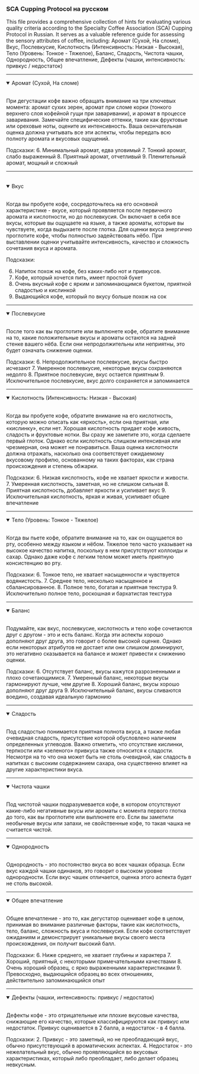 ### **SCA Cupping Protocol на русском**

This file provides a comprehensive collection of hints for evaluating various quality criteria according to the Specialty Coffee Association (SCA) Cupping Protocol in Russian. It serves as a valuable reference guide for assessing the sensory attributes of coffee, including:
Аромат (Сухой, На сломе),
Вкус,
Послевкусие,
Кислотность (Интенсивность: Низкая - Высокая),
Тело (Уровень: Тонкое - Тяжелое),
Баланс,
Сладость,
Чистота чашки,
Однородность,
Общее впечатление,
Дефекты (чашки, интенсивность: привкус / недостаток)

***

<details open>
<summary>
Аромат (Сухой, На сломе)
</summary> <br />

При дегустации кофе важно обращать внимание на три ключевых момента: аромат сухих зерен, аромат при сломе корки (тонкого верхнего слоя кофейной гущи при заваривании), и аромат в процессе заваривания. Замечайте специфические оттенки, такие как фруктовые или ореховые ноты, оцените их интенсивность. Ваша окончательная оценка должна учитывать все эти аспекты, чтобы передать всю полноту аромата и вкусовых ощущений.

Подсказки:
6. Минимальный аромат, едва уловимый
7. Тонкий аромат, слабо выраженный
8. Приятный аромат, отчетливый
9. Пленительный аромат, мощный и сложный
</details>

***

<br />

<details open>
<summary>
Вкус
</summary> <br />

Когда вы пробуете кофе, сосредоточьтесь на его основной характеристике - вкусе, который проявляется после первичного аромата и кислотности, но до послевкусия. Он включает в себя все вкусы, которые вы ощущаете на языке, а также ароматы, которые вы чувствуете, когда выдыхаете после глотка. Для оценки вкуса энергично проглотите кофе, чтобы полностью задействовать нёбо. При выставлении оценки учитывайте интенсивность, качество и сложность сочетания вкуса и аромата.

Подсказки:

6. Напиток похож на кофе, без каких-либо нот и привкусов.
7. Кофе, который хочется пить, имеет простой букет
8. Очень вкусный кофе с ярким и запоминающимся букетом, приятной сладостью и кислинкой
9. Выдающийся кофе, который по вкусу больше похож на сок

</details>

***

<details open>
<summary>
Послевкусие
</summary> <br />

После того как вы проглотите или выплюнете кофе, обратите внимание на то, какие положительные вкусы и ароматы остаются на задней стенке вашего нёба. Если они непродолжительны или неприятны, это будет означать снижение оценки.

Подсказки:
6. Непродолжительное послевкусие, вкусы быстро исчезают
7. Умеренное послевкусие, некоторые вкусы сохраняются недолго
8. Приятное послевкусие, вкус остается приятным
9. Исключительное послевкусие, вкус долго сохраняется и запоминается
</details>

***

<details open>
<summary>
Кислотность (Интенсивность: Низкая - Высокая)
</summary> <br />

Когда вы пробуете кофе, обратите внимание на его кислотность, которую можно описать как «яркость», если она приятная, или «кислинку», если нет. Хорошая кислотность придает кофе живость, сладость и фруктовые нотки. Вы сразу же заметите это, когда сделаете первый глоток. Однако если кислотность слишком интенсивная или чрезмерная, она может не понравиться. Ваша оценка кислотности должна отражать, насколько она соответствует ожидаемому вкусовому профилю, основанному на таких факторах, как страна происхождения и степень обжарки.

Подсказки:
6. Низкая кислотность, кофе не хватает яркости и живости.
7. Умеренная кислотность, заметная, но не слишком сильная
8. Приятная кислотность, добавляет яркости и усиливает вкус
9. Исключительная кислотность, яркая и живая, усиливает общее впечатление
</details>

***

<details open>
<summary>
Тело (Уровень: Тонкое - Тяжелое)
</summary> <br />

Когда вы пьете кофе, обратите внимание на то, как он ощущается во рту, особенно между языком и нёбом. Тяжелое тело часто указывает на высокое качество напитка, поскольку в нем присутствуют коллоиды и сахар. Однако даже кофе с легким телом может иметь приятную консистенцию во рту.

Подсказки:
6. Тонкое тело, не хватает насыщенности и чувствуется водянистость.
7. Среднее тело, несколько насыщенное и сбалансированное.
8. Полное тело, богатая и приятная текстура
9. Исключительно полное тело, роскошная и бархатистая текстура
</details>

***

<details open>
<summary>
Баланс
</summary> <br />

Подумайте, как вкус, послевкусие, кислотность и тело кофе сочетаются друг с другом - это и есть баланс. Когда эти аспекты хорошо дополняют друг друга, это говорит о более высокой оценке. Однако если некоторых атрибутов не достает или они слишком доминируют, это негативно сказывается на балансе и может привести к снижению оценки.

Подсказки:
6. Отсутствует баланс, вкусы кажутся разрозненными и плохо сочетающимися.
7. Умеренный баланс, некоторые вкусы гармонируют лучше, чем другие
8. Хороший баланс, вкусы хорошо дополняют друг друга
9. Исключительный баланс, вкусы сливаются воедино, создавая идеальную гармонию
</details>

***

<details open>
<summary>
Сладость
</summary> <br />

Под сладостью понимается приятная полнота вкуса, а также любая очевидная сладость, присутствие которой обусловлено наличием определенных углеводов. Важно отметить, что отсутствие кислинки, терпкости или «зеленого» привкуса также относится к сладости. Несмотря на то что она может быть не столь очевидной, как сладость в напитках с высоким содержанием сахара, она существенно влияет на другие характеристики вкуса.
</details>

***

<details open>
<summary>
Чистота чашки
</summary> <br />

Под чистотой чашки подразумевается кофе, в котором отсутствуют какие-либо негативные вкусы или ароматы с момента первого глотка до того, как вы проглотите или выплюнете его. Если вы заметили необычные вкусы или запахи, не свойственные кофе, то такая чашка не считается чистой.
</details>

***

<details open>
<summary>
Однородность
</summary> <br />

Однородность - это постоянство вкуса во всех чашках образца. Если вкус каждой чашки одинаков, это говорит о высоком уровне однородности. Если вкус чашек отличается, оценка этого аспекта будет не столь высокой.
</details>

***

<details open>
<summary>
Общее впечатление
</summary> <br />

Общее впечатление - это то, как дегустатор оценивает кофе в целом, принимая во внимание различные факторы, такие как кислотность, тело, баланс, сложность вкуса и послевкусия. Если кофе соответствует ожиданиям и демонстрирует уникальные вкусы своего места происхождения, он получит высокий балл.

Подсказки:
6. Ниже среднего, не хватает глубины и характера
7. Хороший, приятный, с некоторыми примечательными качествами
8. Очень хороший образец, с ярко выраженными характеристиками
9. Превосходно, выдающийся образец во всех отношениях, действительно запоминающийся опыт
</details>

***

<details open>
<summary>
Дефекты (чашки, интенсивность: привкус / недостаток)
</summary> <br />

Дефекты кофе - это отрицательные или плохие вкусовые качества, снижающие его качество, которые классифицируются как привкус или недостаток. Привкус оценивается в 2 балла, а недостаток - в 4 балла.

Подсказки:
2. Привкус - это заметный, но не преобладающий вкус, обычно присутствующий в ароматических аспектах.
4. Недостаток - это нежелательный вкус, обычно проявляющийся во вкусовых характеристиках, который либо преобладает, либо делает образец невкусным.
</details>
